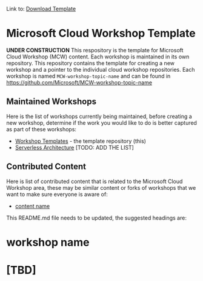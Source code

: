Link to: [Download Template](https://github.com/Microsoft/MCW-Template-Cloud-Workshop/archive/master.zip)

# Microsoft Cloud Workshop Template

**UNDER CONSTRUCTION** This respository is the template for Microsoft Cloud Workshop (MCW) content.  Each workshop is maintained in its own repository.  This repository contains the template for creating a new workshop and a pointer to the individual cloud workshop repositories. Each workshop is named `MCW-workshop-topic-name`  and can be found in https://github.com/Microsoft/MCW-workshop-topic-name

## Maintained Workshops
Here is the list of workshops currently being maintained, before creating a new workshop, determine if the work you would like to do is better captured as part of these workshops:

- [Workshop Templates](https://github.com/Microsoft/MCW-Template-Cloud-Workshop) - the template repository (this)
- [Serverless Architecture](https://github.com/Microsoft/MCW-Serverless-Architecture) [TODO: ADD THE LIST]

## Contributed Content
Here is list of contributed content that is related to the Microsoft Cloud Workshop area, these may be similar content or forks of workshops that we want to make sure everyone is aware of: 
- [content name](https://www.github.com/name)

This README.md file needs to be updated, the suggested headings are:

# workshop name

# [TBD]

